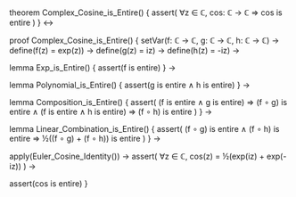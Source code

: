 theorem Complex_Cosine_is_Entire() {
  assert(
    ∀z ∈ ℂ, cos: ℂ → ℂ ⇒ cos is entire
  )
} ↔

proof Complex_Cosine_is_Entire() {
  setVar(f: ℂ → ℂ, g: ℂ → ℂ, h: ℂ → ℂ) →
  define(f(z) = exp(z)) →
  define(g(z) = iz) →
  define(h(z) = -iz) →
  
  lemma Exp_is_Entire() {
    assert(f is entire)
  } →
  
  lemma Polynomial_is_Entire() {
    assert(g is entire ∧ h is entire)
  } →
  
  lemma Composition_is_Entire() {
    assert(
      (f is entire ∧ g is entire) ⇒ (f ∘ g) is entire ∧
      (f is entire ∧ h is entire) ⇒ (f ∘ h) is entire
    )
  } →
  
  lemma Linear_Combination_is_Entire() {
    assert(
      (f ∘ g) is entire ∧ (f ∘ h) is entire ⇒
      ½((f ∘ g) + (f ∘ h)) is entire
    )
  } →
  
  apply(Euler_Cosine_Identity()) →
  assert(
    ∀z ∈ ℂ, cos(z) = ½(exp(iz) + exp(-iz))
  ) →
  
  assert(cos is entire)
}